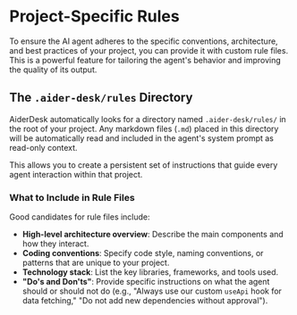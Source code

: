 # Project-Specific Rules

To ensure the AI agent adheres to the specific conventions, architecture, and best practices of your project, you can provide it with custom rule files. This is a powerful feature for tailoring the agent's behavior and improving the quality of its output.

## The `.aider-desk/rules` Directory

AiderDesk automatically looks for a directory named `.aider-desk/rules/` in the root of your project. Any markdown files (`.md`) placed in this directory will be automatically read and included in the agent's system prompt as read-only context.

This allows you to create a persistent set of instructions that guide every agent interaction within that project.

### What to Include in Rule Files

Good candidates for rule files include:
- **High-level architecture overview**: Describe the main components and how they interact.
- **Coding conventions**: Specify code style, naming conventions, or patterns that are unique to your project.
- **Technology stack**: List the key libraries, frameworks, and tools used.
- **"Do's and Don'ts"**: Provide specific instructions on what the agent should or should not do (e.g., "Always use our custom `useApi` hook for data fetching," "Do not add new dependencies without approval").
